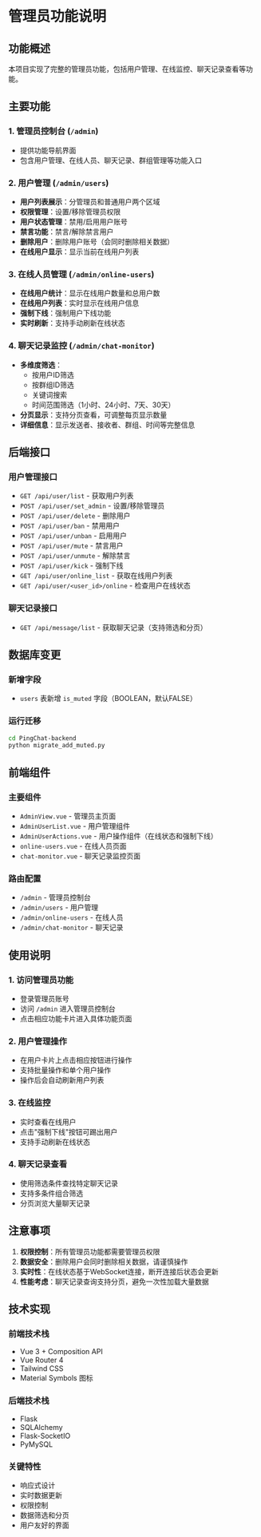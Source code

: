 # 管理员功能说明

## 功能概述

本项目实现了完整的管理员功能，包括用户管理、在线监控、聊天记录查看等功能。

## 主要功能

### 1. 管理员控制台 (`/admin`)
- 提供功能导航界面
- 包含用户管理、在线人员、聊天记录、群组管理等功能入口

### 2. 用户管理 (`/admin/users`)
- **用户列表展示**：分管理员和普通用户两个区域
- **权限管理**：设置/移除管理员权限
- **用户状态管理**：禁用/启用用户账号
- **禁言功能**：禁言/解除禁言用户
- **删除用户**：删除用户账号（会同时删除相关数据）
- **在线用户显示**：显示当前在线用户列表

### 3. 在线人员管理 (`/admin/online-users`)
- **在线用户统计**：显示在线用户数量和总用户数
- **在线用户列表**：实时显示在线用户信息
- **强制下线**：强制用户下线功能
- **实时刷新**：支持手动刷新在线状态

### 4. 聊天记录监控 (`/admin/chat-monitor`)
- **多维度筛选**：
  - 按用户ID筛选
  - 按群组ID筛选
  - 关键词搜索
  - 时间范围筛选（1小时、24小时、7天、30天）
- **分页显示**：支持分页查看，可调整每页显示数量
- **详细信息**：显示发送者、接收者、群组、时间等完整信息

## 后端接口

### 用户管理接口
- `GET /api/user/list` - 获取用户列表
- `POST /api/user/set_admin` - 设置/移除管理员
- `POST /api/user/delete` - 删除用户
- `POST /api/user/ban` - 禁用用户
- `POST /api/user/unban` - 启用用户
- `POST /api/user/mute` - 禁言用户
- `POST /api/user/unmute` - 解除禁言
- `POST /api/user/kick` - 强制下线
- `GET /api/user/online_list` - 获取在线用户列表
- `GET /api/user/<user_id>/online` - 检查用户在线状态

### 聊天记录接口
- `GET /api/message/list` - 获取聊天记录（支持筛选和分页）

## 数据库变更

### 新增字段
- `users` 表新增 `is_muted` 字段（BOOLEAN，默认FALSE）

### 运行迁移
```bash
cd PingChat-backend
python migrate_add_muted.py
```

## 前端组件

### 主要组件
- `AdminView.vue` - 管理员主页面
- `AdminUserList.vue` - 用户管理组件
- `AdminUserActions.vue` - 用户操作组件（在线状态和强制下线）
- `online-users.vue` - 在线人员页面
- `chat-monitor.vue` - 聊天记录监控页面

### 路由配置
- `/admin` - 管理员控制台
- `/admin/users` - 用户管理
- `/admin/online-users` - 在线人员
- `/admin/chat-monitor` - 聊天记录

## 使用说明

### 1. 访问管理员功能
- 登录管理员账号
- 访问 `/admin` 进入管理员控制台
- 点击相应功能卡片进入具体功能页面

### 2. 用户管理操作
- 在用户卡片上点击相应按钮进行操作
- 支持批量操作和单个用户操作
- 操作后会自动刷新用户列表

### 3. 在线监控
- 实时查看在线用户
- 点击"强制下线"按钮可踢出用户
- 支持手动刷新在线状态

### 4. 聊天记录查看
- 使用筛选条件查找特定聊天记录
- 支持多条件组合筛选
- 分页浏览大量聊天记录

## 注意事项

1. **权限控制**：所有管理员功能都需要管理员权限
2. **数据安全**：删除用户会同时删除相关数据，请谨慎操作
3. **实时性**：在线状态基于WebSocket连接，断开连接后状态会更新
4. **性能考虑**：聊天记录查询支持分页，避免一次性加载大量数据

## 技术实现

### 前端技术栈
- Vue 3 + Composition API
- Vue Router 4
- Tailwind CSS
- Material Symbols 图标

### 后端技术栈
- Flask
- SQLAlchemy
- Flask-SocketIO
- PyMySQL

### 关键特性
- 响应式设计
- 实时数据更新
- 权限控制
- 数据筛选和分页
- 用户友好的界面 